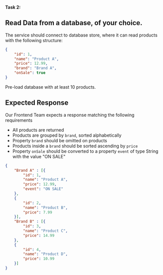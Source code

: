 **Task 2:**

## Read Data from a database, of your choice.

The service should connect to database store, where it can read products with the following structure:

```JSON
{
	"id": 1,
	"name": "Product A",
	"price": 12.99,
	"brand": "Brand A",
	"onSale": true
}
```

Pre-load database with at least 10 products.

## Expected Response

Our Frontend Team expects a response matching the following requirements

- All products are returned
- Products are grouped by `brand`, sorted alphabetically
- Property `brand` should be omitted on products
- Products inside a `brand` should be sorted ascending by `price`
- Property `onSale` should be converted to a property `event` of type String with the value "ON SALE"

```JSON
{
	"Brand A" : [{
		"id": 1,
		"name": "Product A",
		"price": 12.99,
		"event": "ON SALE"
	},
	{
		"id": 2,
		"name": "Product B",
		"price": 7.99
	}],
	"Brand B" : [{
		"id": 3,
		"name": "Product C",
		"price": 14.99
	},
	{
		"id": 4,
		"name": "Product D",
		"price": 10.99
	}]
}
```

